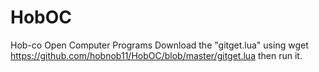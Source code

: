 # HobOC
Hob-co Open Computer Programs
Download the "gitget.lua" using wget https://github.com/hobnob11/HobOC/blob/master/gitget.lua
then run it.
